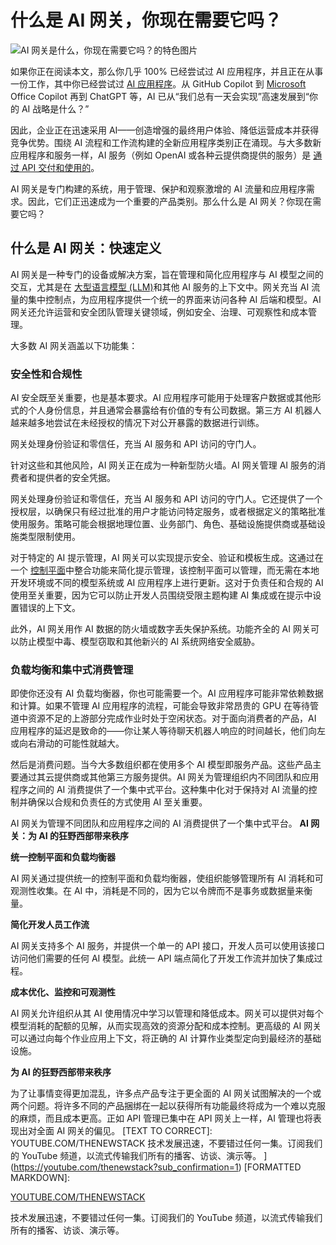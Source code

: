 # 什么是 AI 网关，你现在需要它吗？

![AI 网关是什么，你现在需要它吗？的特色图片](https://cdn.thenewstack.io/media/2024/04/74e72750-turnstyle-1024x576.jpg)

如果你正在阅读本文，那么你几乎 100% 已经尝试过 AI 应用程序，并且正在从事一份工作，其中你已经尝试过 [AI 应用程序](https://thenewstack.io/ai/)。从 GitHub Copilot 到 [Microsoft](https://news.microsoft.com/?utm_content=inline+mention) Office Copilot 再到 ChatGPT 等，AI 已从“我们总有一天会实现”高速发展到“你的 AI 战略是什么？”

因此，企业正在迅速采用 AI——创造增强的最终用户体验、降低运营成本并获得竞争优势。围绕 AI 流程和工作流构建的全新应用程序类别正在涌现。与大多数新应用程序和服务一样，AI 服务（例如 OpenAI 或各种云提供商提供的服务）是 [通过 API 交付和使用的](https://thenewstack.io/api-management/)。

AI 网关是专门构建的系统，用于管理、保护和观察激增的 AI 流量和应用程序需求。因此，它们正迅速成为一个重要的产品类别。那么什么是 AI 网关？你现在需要它吗？

## 什么是 AI 网关：快速定义

AI 网关是一种专门的设备或解决方案，旨在管理和简化应用程序与 AI 模型之间的交互，尤其是在 [大型语言模型 (LLM)](https://roadmap.sh/guides/introduction-to-llms)和其他 AI 服务的上下文中。网关充当 AI 流量的集中控制点，为应用程序提供一个统一的界面来访问各种 AI 后端和模型。AI 网关还允许运营和安全团队管理关键领域，例如安全、治理、可观察性和成本管理。

大多数 AI 网关涵盖以下功能集：

### 安全性和合规性

AI 安全既至关重要，也是基本要求。AI 应用程序可能用于处理客户数据或其他形式的个人身份信息，并且通常会暴露给有价值的专有公司数据。第三方 AI 机器人越来越多地尝试在未经授权的情况下对公开暴露的数据进行训练。

网关处理身份验证和零信任，充当 AI 服务和 API 访问的守门人。

针对这些和其他风险，AI 网关正在成为一种新型防火墙。AI 网关管理 AI 服务的消费者和提供者的安全凭据。

网关处理身份验证和零信任，充当 AI 服务和 API 访问的守门人。它还提供了一个授权层，以确保只有经过批准的用户才能访问特定服务，或者根据定义的策略批准使用服务。策略可能会根据地理位置、业务部门、角色、基础设施提供商或基础设施类型限制使用。

对于特定的 AI 提示管理，AI 网关可以实现提示安全、验证和模板生成。这通过在一个 [控制平面](https://thenewstack.io/data-control-management-three-planes-different-altitudes/)中整合功能来简化提示管理，该控制平面可以管理，而无需在本地开发环境或不同的模型系统或 AI 应用程序上进行更新。这对于负责任和合规的 AI 使用至关重要，因为它可以防止开发人员围绕受限主题构建 AI 集成或在提示中设置错误的上下文。

此外，AI 网关用作 AI 数据的防火墙或数字丢失保护系统。功能齐全的 AI 网关可以防止模型中毒、模型窃取和其他新兴的 AI 系统网络安全威胁。

### 负载均衡和集中式消费管理

即使你还没有 AI 负载均衡器，你也可能需要一个。AI 应用程序可能非常依赖数据和计算。如果不管理 AI 应用程序的流程，可能会导致非常昂贵的 GPU 在等待管道中资源不足的上游部分完成作业时处于空闲状态。对于面向消费者的产品，AI 应用程序的延迟是致命的——你让某人等待聊天机器人响应的时间越长，他们向左或向右滑动的可能性就越大。

然后是消费问题。当今大多数组织都在使用多个 AI 模型即服务产品。这些产品主要通过其云提供商或其他第三方服务提供。AI 网关为管理组织内不同团队和应用程序之间的 AI 消费提供了一个集中式平台。这种集中化对于保持对 AI 流量的控制并确保以合规和负责任的方式使用 AI 至关重要。

AI 网关为管理不同团队和应用程序之间的 AI 消费提供了一个集中式平台。
**AI 网关：为 AI 的狂野西部带来秩序**

**统一控制平面和负载均衡器**

AI 网关通过提供统一的控制平面和负载均衡器，使组织能够管理所有 AI 消耗和可观测性收集。在 AI 中，消耗是不同的，因为它以令牌而不是事务或数据量来衡量。

**简化开发人员工作流**

AI 网关支持多个 AI 服务，并提供一个单一的 API 接口，开发人员可以使用该接口访问他们需要的任何 AI 模型。此统一 API 端点简化了开发工作流并加快了集成过程。

**成本优化、监控和可观测性**

AI 网关允许组织从其 AI 使用情况中学习以管理和降低成本。网关可以提供对每个模型消耗的配额的见解，从而实现高效的资源分配和成本控制。更高级的 AI 网关可以通过向每个作业应用上下文，将正确的 AI 计算作业类型定向到最经济的基础设施。

**为 AI 的狂野西部带来秩序**

为了让事情变得更加混乱，许多点产品专注于更全面的 AI 网关试图解决的一个或两个问题。将许多不同的产品捆绑在一起以获得所有功能最终将成为一个难以克服的麻烦，而且成本更高。正如 API 管理已集中在 API 网关上一样，AI 管理也将表现出对全面 AI 网关的偏见。
[TEXT TO CORRECT]:
YOUTUBE.COM/THENEWSTACK
技术发展迅速，不要错过任何一集。订阅我们的 YouTube
频道，以流式传输我们所有的播客、访谈、演示等。
](https://youtube.com/thenewstack?sub_confirmation=1)
[FORMATTED MARKDOWN]:

[YOUTUBE.COM/THENEWSTACK](https://youtube.com/thenewstack?sub_confirmation=1)

技术发展迅速，不要错过任何一集。订阅我们的 YouTube 频道，以流式传输我们所有的播客、访谈、演示等。